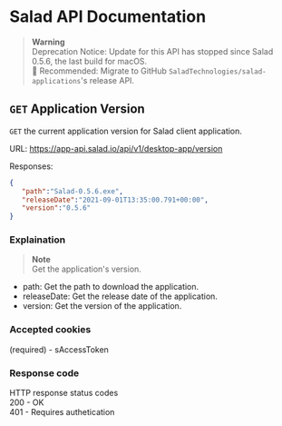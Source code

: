 # Salad API Documentation

> **Warning** <br>
> Deprecation Notice: Update for this API has stopped since Salad 0.5.6, the last build for macOS. <br>
> 🔧 Recommended: Migrate to GitHub `SaladTechnologies/salad-applications`'s release API.

## `GET` Application Version
`GET` the current application version for Salad client application.

URL: https://app-api.salad.io/api/v1/desktop-app/version

Responses:
```json
{
   "path":"Salad-0.5.6.exe",
   "releaseDate":"2021-09-01T13:35:00.791+00:00",
   "version":"0.5.6"
}
```

### Explaination
> **Note** <br>
> Get the application's version.
* path: Get the path to download the application.
* releaseDate: Get the release date of the application.
* version: Get the version of the application.

### Accepted cookies
(required) - sAccessToken

### Response code
HTTP response status codes <br>
200 - OK <br>
401 - Requires authetication
